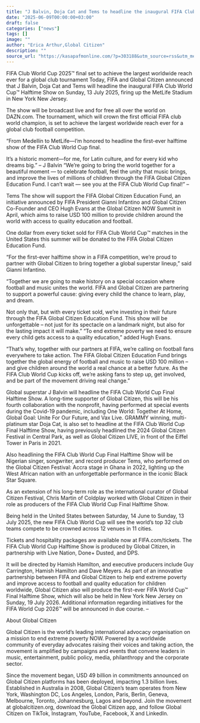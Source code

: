 ```yaml
---
title: "J Balvin, Doja Cat and Tems to headline the inaugural FIFA Club World Cup™ Final Halftime Show, produced by Global Citizen"
date: "2025-06-09T00:00:00+03:00"
draft: false
categories: ["news"]
tags: []
image: ""
author: "Erica Arthur,Global Citizen"
description: ""
source_url: "https://kasapafmonline.com/?p=303188&utm_source=rss&utm_medium=rss&utm_campaign=j-balvin-doja-cat-and-tems-to-headline-the-inaugural-fifa-club-world-cup-final-halftime-show-produced-by-global-citizen"
---
```

FIFA Club World Cup 2025™ final set to achieve the largest worldwide reach ever for a global club tournament Today, FIFA and Global Citizen announced that J Balvin, Doja Cat and Tems will headline the inaugural FIFA Club World Cup™️ Halftime Show on Sunday, 13 July 2025, firing up the MetLife Stadium in New York New Jersey.

The show will be broadcast live and for free all over the world on DAZN.com. The tournament, which will crown the first official FIFA club world champion, is set to achieve the largest worldwide reach ever for a global club football competition.

“From Medellín to MetLife—I’m honored to headline the first-ever halftime show of the FIFA Club World Cup final.

It’s a historic moment—for me, for Latin culture, and for every kid who dreams big.” – J Balvin “We’re going to bring the world together for a beautiful moment — to celebrate football, feel the unity that music brings, and improve the lives of millions of children through the FIFA Global Citizen Education Fund. I can’t wait — see you at the FIFA Club World Cup final!” –

Tems The show will support the FIFA Global Citizen Education Fund, an initiative announced by FIFA President Gianni Infantino and Global Citizen Co-Founder and CEO Hugh Evans at the Global Citizen NOW Summit in April, which aims to raise USD 100 million to provide children around the world with access to quality education and football.

One dollar from every ticket sold for FIFA Club World Cup™️ matches in the United States this summer will be donated to the FIFA Global Citizen Education Fund.

“For the first-ever halftime show in a FIFA competition, we’re proud to partner with Global Citizen to bring together a global superstar lineup,” said Gianni Infantino.

“Together we are going to make history on a special occasion where football and music unites the world. FIFA and Global Citizen are partnering to support a powerful cause: giving every child the chance to learn, play, and dream.

Not only that, but with every ticket sold, we’re investing in their future through the FIFA Global Citizen Education Fund. This show will be unforgettable – not just for its spectacle on a landmark night, but also for the lasting impact it will make.” “To end extreme poverty we need to ensure every child gets access to a quality education,” added Hugh Evans.

“That’s why, together with our partners at FIFA, we’re calling on football fans everywhere to take action. The FIFA Global Citizen Education Fund brings together the global energy of football and music to raise USD 100 million – and give children around the world a real chance at a better future. As the FIFA Club World Cup kicks off, we’re asking fans to step up, get involved, and be part of the movement driving real change.”

Global superstar J Balvin will headline the FIFA Club World Cup Final Halftime Show. A long-time supporter of Global Citizen, this will be his fourth collaboration with the nonprofit, having performed at special events during the Covid-19 pandemic, including One World: Together At Home, Global Goal: Unite For Our Future, and Vax Live. GRAMMY winning, multi-platinum star Doja Cat, is also set to headline at the FIFA Club World Cup Final Halftime Show, having previously headlined the 2024 Global Citizen Festival in Central Park, as well as Global Citizen LIVE, in front of the Eiffel Tower in Paris in 2021.

Also headlining the FIFA Club World Cup Final Halftime Show will be Nigerian singer, songwriter, and record producer Tems, who performed on the Global Citizen Festival: Accra stage in Ghana in 2022, lighting up the West African nation with an unforgettable performance in the iconic Black Star Square.

As an extension of his long-term role as the international curator of Global Citizen Festival, Chris Martin of Coldplay worked with Global Citizen in their role as producers of the FIFA Club World Cup Final Halftime Show.

Being held in the United States between Saturday, 14 June to Sunday, 13 July 2025, the new FIFA Club World Cup will see the world’s top 32 club teams compete to be crowned across 12 venues in 11 cities.

Tickets and hospitality packages are available now at FIFA.com/tickets. The FIFA Club World Cup Halftime Show is produced by Global Citizen, in partnership with Live Nation, Done+ Dusted, and DPS.

It will be directed by Hamish Hamilton, and executive producers include Guy Carrington, Hamish Hamilton and Dave Meyers. As part of an innovative partnership between FIFA and Global Citizen to help end extreme poverty and improve access to football and quality education for children worldwide, Global Citizen also will produce the first-ever FIFA World Cup™ Final Halftime Show, which will also be held in New York New Jersey on Sunday, 19 July 2026. Additional information regarding initiatives for the FIFA World Cup 2026™️ will be announced in due course. –

About Global Citizen 

Global Citizen is the world’s leading international advocacy organisation on a mission to end extreme poverty NOW. Powered by a worldwide community of everyday advocates raising their voices and taking action, the movement is amplified by campaigns and events that convene leaders in music, entertainment, public policy, media, philanthropy and the corporate sector.

Since the movement began, USD 49 billion in commitments announced on Global Citizen platforms has been deployed, impacting 1.3 billion lives. Established in Australia in 2008, Global Citizen’s team operates from New York, Washington DC, Los Angeles, London, Paris, Berlin, Geneva, Melbourne, Toronto, Johannesburg, Lagos and beyond. Join the movement at globalcitizen.org, download the Global Citizen app, and follow Global Citizen on TikTok, Instagram, YouTube, Facebook, X and LinkedIn.